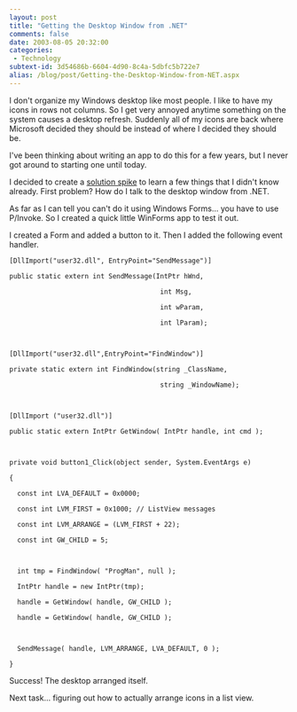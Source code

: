```yaml
---
layout: post
title: "Getting the Desktop Window from .NET"
comments: false
date: 2003-08-05 20:32:00
categories:
 - Technology
subtext-id: 3d54686b-6604-4d90-8c4a-5dbfc5b722e7
alias: /blog/post/Getting-the-Desktop-Window-from-NET.aspx
---
```



I don't organize my Windows desktop like most people. I like to have my icons in rows not columns. So I get very annoyed anytime something on the system causes a desktop refresh. Suddenly all of my icons are back where Microsoft decided they should be instead of where I decided they should be.

I've been thinking about writing an app to do this for a few years, but I never got around to starting one until today.

I decided to create a [solution spike](http://www.c2.com/cgi/wiki?SpikeSolution) to learn a few things that I didn't know already. First problem? How do I talk to the desktop window from .NET.

As far as I can tell you can't do it using Windows Forms... you have to use P/Invoke. So I created a quick little WinForms app to test it out.

I created a Form and added a button to it. Then I added the following event handler.
    
    [DllImport("user32.dll", EntryPoint="SendMessage")] 
      
    public static extern int SendMessage(IntPtr hWnd,
      
                                          int Msg,
      
                                          int wParam,
      
                                          int lParam); 
      
    
      
    [DllImport("user32.dll",EntryPoint="FindWindow")]
      
    private static extern int FindWindow(string _ClassName,
      
                                          string _WindowName);
      
    
      
    [DllImport ("user32.dll")]
      
    public static extern IntPtr GetWindow( IntPtr handle, int cmd );
      
    
      
    private void button1_Click(object sender, System.EventArgs e)
      
    {
      
      const int LVA_DEFAULT = 0x0000;
      
      const int LVM_FIRST = 0x1000; // ListView messages
      
      const int LVM_ARRANGE = (LVM_FIRST + 22);
      
      const int GW_CHILD = 5;
      
    
      
      int tmp = FindWindow( "ProgMan", null );
      
      IntPtr handle = new IntPtr(tmp);
      
      handle = GetWindow( handle, GW_CHILD );
      
      handle = GetWindow( handle, GW_CHILD );
      
    
      
      SendMessage( handle, LVM_ARRANGE, LVA_DEFAULT, 0 );
      
    }
    

Success! The desktop arranged itself. 

Next task... figuring out how to actually arrange icons in a list view.

